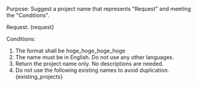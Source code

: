 Purpose: Suggest a project name that represents "Request" and meeting the "Conditions".

Request: {request}

Conditions:
1. The format shall be hoge_hoge_hoge_hoge
2. The name must be in English. Do not use any other languages.
3. Return the project name only. No descriptions are needed.
4. Do not use the following existing names to avoid duplication.
{existing_projects}
